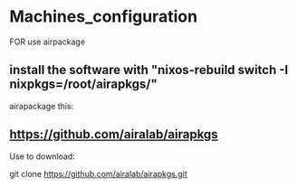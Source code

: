 Machines_configuration
================================================================================
FOR use airpackage

  ## install the software with "nixos-rebuild switch -I nixpkgs=/root/airapkgs/"

airapackage this:

  ## https://github.com/airalab/airapkgs

Use to download:

  git clone https://github.com/airalab/airapkgs.git

